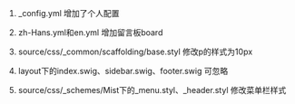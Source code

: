1. _config.yml 增加了个人配置

2. zh-Hans.yml和en.yml 增加留言板board

3. source/css/_common/scaffolding/base.styl  修改p的样式为10px

4. layout下的index.swig、sidebar.swig、footer.swig  可忽略

5. source/css/_schemes/Mist下的_menu.styl、_header.styl   修改菜单栏样式
